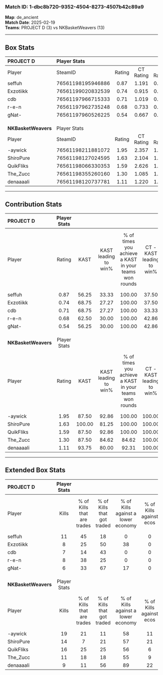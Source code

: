 ### Match ID: 1-dbc8b720-9352-4504-8273-4507b42c89a9  
**Map**: de_ancient  
**Match Date**: 2025-02-19  
**Teams**: PROJECT D (3) vs NKBasketWeavers (13)  

---  

## Box Stats  

| **PROJECT D**       | Player Stats      |        |           |          |        |       |       |         |        |      |     |
| :- | :- | :-: | :-: | :-: | :-: | :-: | :-: | :-: | :-: | :-: | :-: |
| Player              | SteamID           | Rating | CT Rating | T Rating |  KAST  |  ADR  | Kills | Assists | Deaths | K/D  | HS% |
| seffuh              | 76561198195946886 |  0.87  |   1.191   |  0.164   | 56.25  | 75.4  |  11   |    4    |   14   | 0.79 | 45  |
| Exzotiikk           | 76561199020832539 |  0.74  |   0.915   |  0.813   | 68.75  | 60.4  |   8   |    3    |   14   | 0.57 | 25  |
| cdb                 | 76561197966715333 |  0.71  |   1.019   |  0.433   | 68.75  | 64.3  |   7   |    4    |   14   | 0.50 | 28  |
| r-e-n               | 76561197962735248 |  0.68  |   0.733   |  0.937   | 62.50  | 48.4  |   8   |    2    |   13   | 0.62 | 37  |
| gNat-               | 76561197960526225 |  0.54  |   0.667   |  0.589   | 56.25  | 61.0  |   6   |    7    |   15   | 0.40 | 50  |
|                     |                   |        |           |          |        |       |       |         |        |      |     |
|                     |                   |        |           |          |        |       |       |         |        |      |     |
|                     |                   |        |           |          |        |       |       |         |        |      |     |
| **NKBasketWeavers** | Player Stats      |        |           |          |        |       |       |         |        |      |     |
| Player              | SteamID           | Rating | CT Rating | T Rating |  KAST  |  ADR  | Kills | Assists | Deaths | K/D  | HS% |
| -aywick             | 76561198211881072 |  1.95  |   2.357   |  1.859   | 87.50  | 121.4 |  19   |    5    |   6    | 3.17 | 47  |
| ShiroPure           | 76561198127024595 |  1.63  |   2.104   |  1.847   | 100.00 | 97.2  |  14   |    6    |   8    | 1.75 | 57  |
| QuikFliks           | 76561198066330353 |  1.59  |   2.626   |  1.337   | 87.50  | 100.3 |  16   |    6    |   10   | 1.60 | 50  |
| The_Zucc            | 76561198355260160 |  1.30  |   1.085   |  1.354   | 87.50  | 66.4  |  11   |    4    |   7    | 1.57 | 27  |
| denaaaali           | 76561198120737781 |  1.11  |   1.220   |  1.254   | 93.75  | 55.1  |   9   |    6    |   10   | 0.90 | 55  |
---  

## Contribution Stats  

| **PROJECT D**       | Player Stats |        |                      |                                                        |                           |                                                             |                          |                                                            |
| :- | :-: | :-: | :-: | :-: | :-: | :-: | :-: | :-: |
| Player              |    Rating    |  KAST  | KAST leading to win% | % of times you achieve a KAST in your teams won rounds | CT - KAST leading to win% | CT - % of times you achieve a KAST in your teams won rounds | T - KAST leading to win% | T - % of times you achieve a KAST in your teams won rounds |
| seffuh              |     0.87     | 56.25  |        33.33         |                         100.00                         |           37.50           |                           100.00                            |           0.00           |                            0.00                            |
| Exzotiikk           |     0.74     | 68.75  |        27.27         |                         100.00                         |           37.50           |                           100.00                            |           0.00           |                            0.00                            |
| cdb                 |     0.71     | 68.75  |        27.27         |                         100.00                         |           33.33           |                           100.00                            |           0.00           |                            0.00                            |
| r-e-n               |     0.68     | 62.50  |        30.00         |                         100.00                         |           42.86           |                           100.00                            |           0.00           |                            0.00                            |
| gNat-               |     0.54     | 56.25  |        30.00         |                         100.00                         |           42.86           |                           100.00                            |           0.00           |                            0.00                            |
|                     |              |        |                      |                                                        |                           |                                                             |                          |                                                            |
|                     |              |        |                      |                                                        |                           |                                                             |                          |                                                            |
|                     |              |        |                      |                                                        |                           |                                                             |                          |                                                            |
| **NKBasketWeavers** | Player Stats |        |                      |                                                        |                           |                                                             |                          |                                                            |
| Player              |    Rating    |  KAST  | KAST leading to win% | % of times you achieve a KAST in your teams won rounds | CT - KAST leading to win% | CT - % of times you achieve a KAST in your teams won rounds | T - KAST leading to win% | T - % of times you achieve a KAST in your teams won rounds |
| -aywick             |     1.95     | 87.50  |        92.86         |                         100.00                         |          100.00           |                           100.00                            |          90.00           |                           100.00                           |
| ShiroPure           |     1.63     | 100.00 |        81.25         |                         100.00                         |          100.00           |                           100.00                            |          75.00           |                           100.00                           |
| QuikFliks           |     1.59     | 87.50  |        92.86         |                         100.00                         |          100.00           |                           100.00                            |          90.00           |                           100.00                           |
| The_Zucc            |     1.30     | 87.50  |        84.62         |                         84.62                          |          100.00           |                            75.00                            |          80.00           |                           88.89                            |
| denaaaali           |     1.11     | 93.75  |        80.00         |                         92.31                          |          100.00           |                           100.00                            |          72.73           |                           88.89                            |
---  

## Extended Box Stats  

| **PROJECT D**       | Player Stats |                            |                            |                                    |                         |                              |                                 |        |                             |                                     |                          |                               |                            |
| :- | :-: | :-: | :-: | :-: | :-: | :-: | :-: | :-: | :-: | :-: | :-: | :-: | :-: |
| Player              |    Kills     | % of Kills that are trades | % of Kills that got traded | % of Kills against a lower economy | % of Kills against ecos | % of Kills that are flawless | % of Kills that are close duels | Deaths | % of Deaths that get traded | % of Deaths against a lower economy | % of Deaths against ecos | % of Deaths that are flawless | % of Deaths that are close |
| seffuh              |      11      |             45             |             18             |                 0                  |            0            |              45              |               18                |   14   |             14              |                  7                  |            0             |              43               |             0              |
| Exzotiikk           |      8       |             25             |             50             |                 38                 |            0            |              63              |                0                |   14   |             29              |                  7                  |            0             |              64               |             0              |
| cdb                 |      7       |             14             |             43             |                 0                  |            0            |              29              |               14                |   14   |             36              |                  7                  |            0             |              64               |             14             |
| r-e-n               |      8       |             38             |             25             |                 0                  |            0            |              63              |               25                |   13   |             23              |                  8                  |            0             |              38               |             0              |
| gNat-               |      6       |             33             |             67             |                 17                 |            0            |              83              |                0                |   15   |             13              |                  7                  |            0             |              80               |             7              |
|                     |              |                            |                            |                                    |                         |                              |                                 |        |                             |                                     |                          |                               |                            |
|                     |              |                            |                            |                                    |                         |                              |                                 |        |                             |                                     |                          |                               |                            |
|                     |              |                            |                            |                                    |                         |                              |                                 |        |                             |                                     |                          |                               |                            |
| **NKBasketWeavers** | Player Stats |                            |                            |                                    |                         |                              |                                 |        |                             |                                     |                          |                               |                            |
| Player              |    Kills     | % of Kills that are trades | % of Kills that got traded | % of Kills against a lower economy | % of Kills against ecos | % of Kills that are flawless | % of Kills that are close duels | Deaths | % of Deaths that get traded | % of Deaths against a lower economy | % of Deaths against ecos | % of Deaths that are flawless | % of Deaths that are close |
| -aywick             |      19      |             21             |             11             |                 58                 |           11            |              79              |                5                |   6    |             33              |                 33                  |            17            |              50               |             17             |
| ShiroPure           |      14      |             7              |             21             |                 57                 |           21            |              79              |                7                |   8    |             63              |                 50                  |            0             |              63               |             13             |
| QuikFliks           |      16      |             25             |             25             |                 56                 |            6            |              38              |                0                |   10   |             30              |                 50                  |            10            |              50               |             10             |
| The_Zucc            |      11      |             18             |             18             |                 55                 |            9            |              64              |                0                |   7    |             14              |                 43                  |            0             |              71               |             0              |
| denaaaali           |      9       |             11             |             56             |                 89                 |           22            |              33              |               11                |   10   |             40              |                 50                  |            10            |              70               |             20             |
